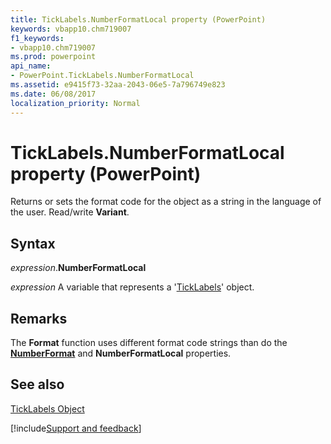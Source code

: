 ```yaml
---
title: TickLabels.NumberFormatLocal property (PowerPoint)
keywords: vbapp10.chm719007
f1_keywords:
- vbapp10.chm719007
ms.prod: powerpoint
api_name:
- PowerPoint.TickLabels.NumberFormatLocal
ms.assetid: e9415f73-32aa-2043-06e5-7a796749e823
ms.date: 06/08/2017
localization_priority: Normal
---
```



# TickLabels.NumberFormatLocal property (PowerPoint)

Returns or sets the format code for the object as a string in the language of the user. Read/write  **Variant**.


## Syntax

_expression_.**NumberFormatLocal**

 _expression_ A variable that represents a '[TickLabels](PowerPoint.TickLabels.md)' object.


## Remarks

The  **Format** function uses different format code strings than do the **[NumberFormat](PowerPoint.TickLabels.NumberFormat.md)** and **NumberFormatLocal** properties.


## See also


[TickLabels Object](PowerPoint.TickLabels.md)

[!include[Support and feedback](~/includes/feedback-boilerplate.md)]